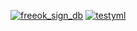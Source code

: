 [![freeok_sign_db](https://github.com/aiboboxx/freeok_auto/actions/workflows/freeok_sign_db.yml/badge.svg)](https://github.com/aiboboxx/freeok_auto/actions/workflows/freeok_sign_db.yml)
[![testyml](https://github.com/aiboboxx/dailyjob/actions/workflows/test.yml/badge.svg)](https://github.com/aiboboxx/dailyjob/actions/workflows/test.yml)